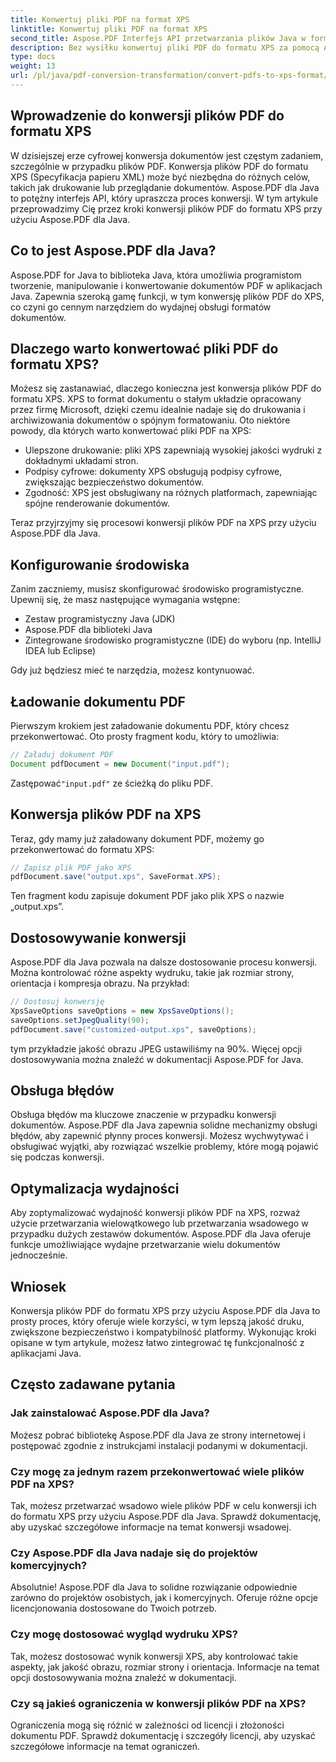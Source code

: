 ```yaml
---
title: Konwertuj pliki PDF na format XPS
linktitle: Konwertuj pliki PDF na format XPS
second_title: Aspose.PDF Interfejs API przetwarzania plików Java w formacie Java
description: Bez wysiłku konwertuj pliki PDF do formatu XPS za pomocą Aspose.PDF dla Java. Odblokuj ulepszone drukowanie, bezpieczeństwo i zgodność.
type: docs
weight: 13
url: /pl/java/pdf-conversion-transformation/convert-pdfs-to-xps-format/
---
```


## Wprowadzenie do konwersji plików PDF do formatu XPS

W dzisiejszej erze cyfrowej konwersja dokumentów jest częstym zadaniem, szczególnie w przypadku plików PDF. Konwersja plików PDF do formatu XPS (Specyfikacja papieru XML) może być niezbędna do różnych celów, takich jak drukowanie lub przeglądanie dokumentów. Aspose.PDF dla Java to potężny interfejs API, który upraszcza proces konwersji. W tym artykule przeprowadzimy Cię przez kroki konwersji plików PDF do formatu XPS przy użyciu Aspose.PDF dla Java.

## Co to jest Aspose.PDF dla Java?

Aspose.PDF for Java to biblioteka Java, która umożliwia programistom tworzenie, manipulowanie i konwertowanie dokumentów PDF w aplikacjach Java. Zapewnia szeroką gamę funkcji, w tym konwersję plików PDF do XPS, co czyni go cennym narzędziem do wydajnej obsługi formatów dokumentów.

## Dlaczego warto konwertować pliki PDF do formatu XPS?

Możesz się zastanawiać, dlaczego konieczna jest konwersja plików PDF do formatu XPS. XPS to format dokumentu o stałym układzie opracowany przez firmę Microsoft, dzięki czemu idealnie nadaje się do drukowania i archiwizowania dokumentów o spójnym formatowaniu. Oto niektóre powody, dla których warto konwertować pliki PDF na XPS:

- Ulepszone drukowanie: pliki XPS zapewniają wysokiej jakości wydruki z dokładnymi układami stron.
- Podpisy cyfrowe: dokumenty XPS obsługują podpisy cyfrowe, zwiększając bezpieczeństwo dokumentów.
- Zgodność: XPS jest obsługiwany na różnych platformach, zapewniając spójne renderowanie dokumentów.

Teraz przyjrzyjmy się procesowi konwersji plików PDF na XPS przy użyciu Aspose.PDF dla Java.

## Konfigurowanie środowiska

Zanim zaczniemy, musisz skonfigurować środowisko programistyczne. Upewnij się, że masz następujące wymagania wstępne:

- Zestaw programistyczny Java (JDK)
- Aspose.PDF dla biblioteki Java
- Zintegrowane środowisko programistyczne (IDE) do wyboru (np. IntelliJ IDEA lub Eclipse)

Gdy już będziesz mieć te narzędzia, możesz kontynuować.

## Ładowanie dokumentu PDF

Pierwszym krokiem jest załadowanie dokumentu PDF, który chcesz przekonwertować. Oto prosty fragment kodu, który to umożliwia:

```java
// Załaduj dokument PDF
Document pdfDocument = new Document("input.pdf");
```

 Zastępować`"input.pdf"` ze ścieżką do pliku PDF.

## Konwersja plików PDF na XPS

Teraz, gdy mamy już załadowany dokument PDF, możemy go przekonwertować do formatu XPS:

```java
// Zapisz plik PDF jako XPS
pdfDocument.save("output.xps", SaveFormat.XPS);
```

Ten fragment kodu zapisuje dokument PDF jako plik XPS o nazwie „output.xps”.

## Dostosowywanie konwersji

Aspose.PDF dla Java pozwala na dalsze dostosowanie procesu konwersji. Można kontrolować różne aspekty wydruku, takie jak rozmiar strony, orientacja i kompresja obrazu. Na przykład:

```java
// Dostosuj konwersję
XpsSaveOptions saveOptions = new XpsSaveOptions();
saveOptions.setJpegQuality(90);
pdfDocument.save("customized-output.xps", saveOptions);
```

tym przykładzie jakość obrazu JPEG ustawiliśmy na 90%. Więcej opcji dostosowywania można znaleźć w dokumentacji Aspose.PDF for Java.

## Obsługa błędów

Obsługa błędów ma kluczowe znaczenie w przypadku konwersji dokumentów. Aspose.PDF dla Java zapewnia solidne mechanizmy obsługi błędów, aby zapewnić płynny proces konwersji. Możesz wychwytywać i obsługiwać wyjątki, aby rozwiązać wszelkie problemy, które mogą pojawić się podczas konwersji.

## Optymalizacja wydajności

Aby zoptymalizować wydajność konwersji plików PDF na XPS, rozważ użycie przetwarzania wielowątkowego lub przetwarzania wsadowego w przypadku dużych zestawów dokumentów. Aspose.PDF dla Java oferuje funkcje umożliwiające wydajne przetwarzanie wielu dokumentów jednocześnie.

## Wniosek

Konwersja plików PDF do formatu XPS przy użyciu Aspose.PDF dla Java to prosty proces, który oferuje wiele korzyści, w tym lepszą jakość druku, zwiększone bezpieczeństwo i kompatybilność platformy. Wykonując kroki opisane w tym artykule, możesz łatwo zintegrować tę funkcjonalność z aplikacjami Java.

## Często zadawane pytania

### Jak zainstalować Aspose.PDF dla Java?

Możesz pobrać bibliotekę Aspose.PDF dla Java ze strony internetowej i postępować zgodnie z instrukcjami instalacji podanymi w dokumentacji.

### Czy mogę za jednym razem przekonwertować wiele plików PDF na XPS?

Tak, możesz przetwarzać wsadowo wiele plików PDF w celu konwersji ich do formatu XPS przy użyciu Aspose.PDF dla Java. Sprawdź dokumentację, aby uzyskać szczegółowe informacje na temat konwersji wsadowej.

### Czy Aspose.PDF dla Java nadaje się do projektów komercyjnych?

Absolutnie! Aspose.PDF dla Java to solidne rozwiązanie odpowiednie zarówno do projektów osobistych, jak i komercyjnych. Oferuje różne opcje licencjonowania dostosowane do Twoich potrzeb.

### Czy mogę dostosować wygląd wydruku XPS?

Tak, możesz dostosować wynik konwersji XPS, aby kontrolować takie aspekty, jak jakość obrazu, rozmiar strony i orientacja. Informacje na temat opcji dostosowywania można znaleźć w dokumentacji.

### Czy są jakieś ograniczenia w konwersji plików PDF na XPS?

Ograniczenia mogą się różnić w zależności od licencji i złożoności dokumentu PDF. Sprawdź dokumentację i szczegóły licencji, aby uzyskać szczegółowe informacje na temat ograniczeń.